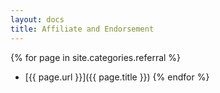 ```yaml
---
layout: docs
title: Affiliate and Endorsement
---
```


{% for page in site.categories.referral %}
* [{{ page.url }}]({{ page.title }})
{% endfor %}
